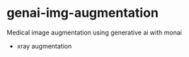 # genai-img-augmentation
Medical image augmentation using generative ai with monai 

- xray augmentation
